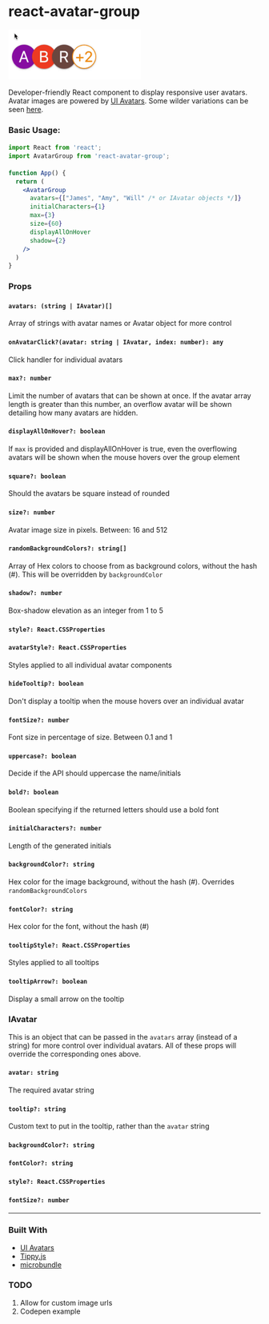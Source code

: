# react-avatar-group

<p>
  <a href="https://easybase.io">
    <img src="/assets/example.gif" alt="easybase logo black" height="100">
  </a>
</p>

Developer-friendly React component to display responsive user avatars. Avatar images are powered by [UI Avatars](https://ui-avatars.com). Some wilder variations can be seen [here](https://easybase.github.io/react-avatar-group/).

### Basic Usage:

```jsx
import React from 'react';
import AvatarGroup from 'react-avatar-group';

function App() {
  return (
    <AvatarGroup
      avatars={["James", "Amy", "Will" /* or IAvatar objects */]}
      initialCharacters={1}
      max={3}
      size={60}
      displayAllOnHover
      shadow={2}
    />
  )
}
```

### Props

#### `avatars: (string | IAvatar)[]`
Array of strings with avatar names or Avatar object for more control

#### `onAvatarClick?(avatar: string | IAvatar, index: number): any`
Click handler for individual avatars

#### `max?: number`
Limit the number of avatars that can be shown at once. If the avatar array length is greater than this number, an overflow avatar will be shown detailing how many avatars are hidden.

#### `displayAllOnHover?: boolean`
If `max` is provided and displayAllOnHover is true, even the overflowing avatars will be shown when the mouse hovers over the group element

#### `square?: boolean`
Should the avatars be square instead of rounded

#### `size?: number`
Avatar image size in pixels. Between: 16 and 512

#### `randomBackgroundColors?: string[]`
Array of Hex colors to choose from as background colors, without the hash (#). This will be overridden by `backgroundColor`

#### `shadow?: number`
Box-shadow elevation as an integer from 1 to 5

#### `style?: React.CSSProperties`

#### `avatarStyle?: React.CSSProperties`
Styles applied to all individual avatar components

#### `hideTooltip?: boolean`
Don't display a tooltip when the mouse hovers over an individual avatar

#### `fontSize?: number`
Font size in percentage of size. Between 0.1 and 1

#### `uppercase?: boolean`
Decide if the API should uppercase the name/initials

#### `bold?: boolean`
Boolean specifying if the returned letters should use a bold font

#### `initialCharacters?: number`
Length of the generated initials

#### `backgroundColor?: string`
Hex color for the image background, without the hash (#). Overrides `randomBackgroundColors`

#### `fontColor?: string`
Hex color for the font, without the hash (#)

#### `tooltipStyle?: React.CSSProperties`
Styles applied to all tooltips

#### `tooltipArrow?: boolean`
Display a small arrow on the tooltip

### IAvatar
This is an object that can be passed in the `avatars` array (instead of a string) for more control over individual avatars. All of these props will override the corresponding ones above.

#### `avatar: string`
The required avatar string

#### `tooltip?: string`
Custom text to put in the tooltip, rather than the `avatar` string

#### `backgroundColor?: string`
#### `fontColor?: string`
#### `style?: React.CSSProperties`
#### `fontSize?: number`

<hr />

### Built With

* [UI Avatars](https://ui-avatars.com)
* [Tippy.js](https://atomiks.github.io/tippyjs/)
* [microbundle](https://github.com/developit/microbundle)

### TODO

1. Allow for custom image urls
2. Codepen example
